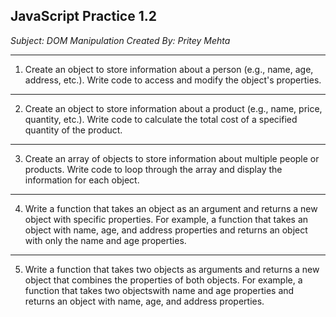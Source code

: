 ## JavaScript Practice 1.2

_Subject: DOM Manipulation_
_Created By: Pritey Mehta_

---

1. Create an object to store information about a person (e.g., name, age, address, etc.). Write code to access and modify the object's properties.

---

2. Create an object to store information about a product (e.g., name, price, quantity, etc.). Write code to calculate the total cost of a specified quantity of the product.

---

3. Create an array of objects to store information about multiple people or products. Write code to loop through the array and display the information for each object.

---

4. Write a function that takes an object as an argument and returns a new object with specific properties. For example, a function that takes an object with name, age, and address properties and returns an object with only the name and age properties.

---

5. Write a function that takes two objects as arguments and returns a new object that combines the properties of both objects. For example, a function that takes two objectswith name and age properties and returns an object with name, age, and address properties.
